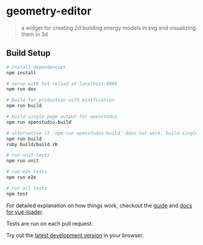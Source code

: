 # geometry-editor

> a widget for creating 2d building energy models in svg and visualizing them in 3d

## Build Setup

``` bash
# install dependencies
npm install

# serve with hot reload at localhost:8080
npm run dev

# build for production with minification
npm run build

# build single page output for openstudio
npm run openstudio-build

# alternative if `npm run openstudio-build` does not work, build single page output for openstudio
npm run build
ruby build/build.rb

# run unit tests
npm run unit

# run e2e tests
npm run e2e

# run all tests
npm test
```

For detailed explanation on how things work, checkout the [guide](http://vuejs-templates.github.io/webpack/) and [docs for vue-loader](http://vuejs.github.io/vue-loader).

Tests are run on each pull request.

Try out the [latest development version](https://nrel.github.io/openstudio-geometry-editor/) in your browser.